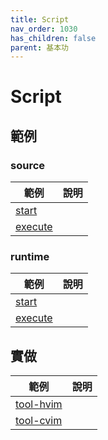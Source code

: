 ```yaml
---
title: Script
nav_order: 1030
has_children: false
parent: 基本功
---
```



# Script


## 範例

### source

| 範例 | 說明 |
| --- | --- |
| [start](https://github.com/samwhelp/note-about-vim/tree/gh-pages/_demo/basic/include_vim_script/source/start) | |
| [execute](https://github.com/samwhelp/note-about-vim/tree/gh-pages/_demo/basic/include_vim_script/source/execute) | |


### runtime

| 範例 | 說明 |
| --- | --- |
| [start](https://github.com/samwhelp/note-about-vim/tree/gh-pages/_demo/basic/include_vim_script/runtime/start) | |
| [execute](https://github.com/samwhelp/note-about-vim/tree/gh-pages/_demo/basic/include_vim_script/runtime/execute) | |


## 實做

| 範例 | 說明 |
| --- | --- |
| [tool-hvim](https://github.com/samwhelp/tool-hvim) | |
| [tool-cvim](https://github.com/samwhelp/tool-cvim) | |
